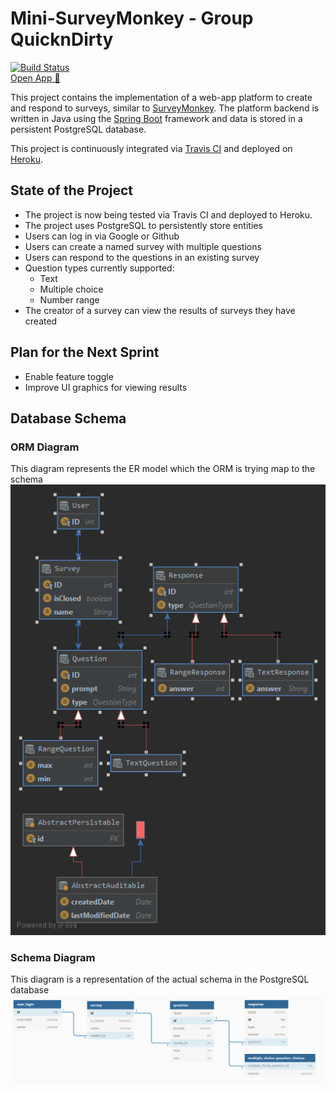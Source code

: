 # Mini-SurveyMonkey - Group QuicknDirty

[![Build Status](https://travis-ci.com/austinjturner/survey-monkey-SYSC4806.svg?branch=master)](https://travis-ci.com/austinjturner/survey-monkey-SYSC4806)  
[Open App 🔗](https://survey-monkey-sysc4806.herokuapp.com/)

This project contains the implementation of a web-app platform to create and respond to surveys, similar to [SurveyMonkey](https://www.surveymonkey.com/).
The platform backend is written in Java using the [Spring Boot](https://spring.io/projects/spring-boot) framework and data is stored in a 
persistent PostgreSQL database. 

This project is continuously integrated via [Travis CI](https://travis-ci.org/) and deployed on [Heroku](https://dashboard.heroku.com/apps).

## State of the Project

- The project is now being tested via Travis CI and deployed to Heroku.
- The project uses PostgreSQL to persistently store entities
- Users can log in via Google or Github
- Users can create a named survey with multiple questions
- Users can respond to the questions in an existing survey
- Question types currently supported:
  - Text
  - Multiple choice
  - Number range
- The creator of a survey can view the results of surveys they have created

## Plan for the Next Sprint
- Enable feature toggle
- Improve UI graphics for viewing results

## Database Schema
### ORM Diagram
This diagram represents the ER model which the ORM is trying map to the schema
![DB Schema Diagram](src/images/orm_diagram.png?raw=true "DB Schema Diagram")

### Schema Diagram
This diagram is a representation of the actual schema in the PostgreSQL database
![DB Schema Diagram](src/images/schema_diagram.png?raw=true "DB Schema Diagram")